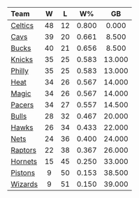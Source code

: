 | Team                            |  W  |  L  |  W%   |   GB   |
|:--------------------------------|:---:|:---:|:-----:|:------:|
| [Celtics](/r/bostonceltics)     | 48  | 12  | 0.800 | 0.000  |
| [Cavs](/r/clevelandcavs)        | 39  | 20  | 0.661 | 8.500  |
| [Bucks](/r/MkeBucks)            | 40  | 21  | 0.656 | 8.500  |
| [Knicks](/r/NYKnicks)           | 35  | 25  | 0.583 | 13.000 |
| [Philly](/r/sixers)             | 35  | 25  | 0.583 | 13.000 |
| [Heat](/r/heat)                 | 34  | 26  | 0.567 | 14.000 |
| [Magic](/r/OrlandoMagic)        | 34  | 26  | 0.567 | 14.000 |
| [Pacers](/r/pacers)             | 34  | 27  | 0.557 | 14.500 |
| [Bulls](/r/chicagobulls)        | 28  | 32  | 0.467 | 20.000 |
| [Hawks](/r/AtlantaHawks)        | 26  | 34  | 0.433 | 22.000 |
| [Nets](/r/GoNets)               | 24  | 36  | 0.400 | 24.000 |
| [Raptors](/r/torontoraptors)    | 22  | 38  | 0.367 | 26.000 |
| [Hornets](/r/CharlotteHornets)  | 15  | 45  | 0.250 | 33.000 |
| [Pistons](/r/DetroitPistons)    |  9  | 50  | 0.153 | 38.500 |
| [Wizards](/r/washingtonwizards) |  9  | 51  | 0.150 | 39.000 |